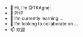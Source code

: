 - 👋 Hi, I’m @TKAgnel
- 👀 PHP
- 🌱 I’m currently learning ...
- 💞️ I’m looking to collaborate on ...
- 📫 欢迎

<!---
TKAgnel/TKAgnel is a ✨ special ✨ repository because its `README.md` (this file) appears on your GitHub profile.
You can click the Preview link to take a look at your changes.
--->
